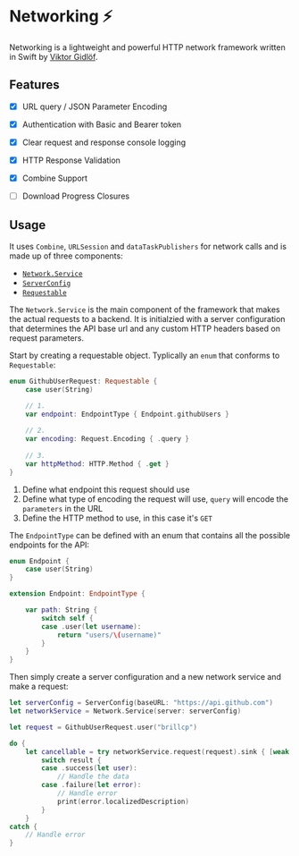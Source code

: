 # Networking ⚡️

Networking is a lightweight and powerful HTTP network framework written in Swift by [Viktor Gidlöf](https://viktorgidlof.com).

## Features
 - [x] URL query / JSON Parameter Encoding
 - [x] Authentication with Basic and Bearer token
 - [x] Clear request and response console logging
 - [x] HTTP Response Validation
 - [x] Combine Support
 - [ ] Download Progress Closures


## Usage
It uses `Combine`, `URLSession` and `dataTaskPublishers` for network calls and is made up of three components:

+ [`Network.Service`](Sources/Networking/Service/NetworkService.swift)
+ [`ServerConfig`](Sources/Networking/ServerConfig/ServerConfig.swift)
+ [`Requestable`](Sources/Networking/Requests/Requestable.swift)

The `Network.Service` is the main component of the framework that makes the actual requests to a backend.
It is initialzied with a server configuration that determines the API base url and any custom HTTP headers based on request parameters.

Start by creating a requestable object. Typlically an `enum` that conforms to `Requestable`:
```swift
enum GithubUserRequest: Requestable {
    case user(String)

    // 1.
    var endpoint: EndpointType { Endpoint.githubUsers }
    
    // 2.
    var encoding: Request.Encoding { .query }
    
    // 3.
    var httpMethod: HTTP.Method { .get }
}
```
1. Define what endpoint this request should use
2. Define what type of encoding the request will use, `query` will encode the `parameters` in the URL
3. Define the HTTP method to use, in this case it's `GET`

The `EndpointType` can be defined with an enum that contains all the possible endpoints for the API:
```swift
enum Endpoint {
    case user(String)
}

extension Endpoint: EndpointType {

    var path: String {
        switch self {
        case .user(let username):
            return "users/\(username)"
        }
    }
}
```

Then simply create a server configuration and a new network service and make a request:
```swift
let serverConfig = ServerConfig(baseURL: "https://api.github.com")
let networkService = Network.Service(server: serverConfig)

let request = GithubUserRequest.user("brillcp")

do {
    let cancellable = try networkService.request(request).sink { [weak self] (result: Result<GithubUser, Error>) in
        switch result {
        case .success(let user):
            // Handle the data 
        case .failure(let error):
            // Handle error
            print(error.localizedDescription)
        }
    }
catch {
    // Handle error
}
```









